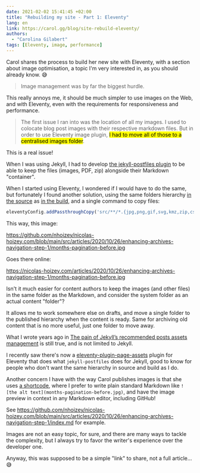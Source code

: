 ```yaml
---
date: 2021-02-02 15:41:45 +02:00
title: "Rebuilding my site - Part 1: Eleventy"
lang: en
link: https://carol.gg/blog/site-rebuild-eleventy/
authors:
  - "Carolina Gilabert"
tags: [Eleventy, image, performance]
---
```


Carol shares the process to build her new site with Eleventy, with a section about image optimisation, a topic I'm very interested in, as you should already know. 😅

> Image management was by far the biggest hurdle.

This really annoys me, it should be much simpler to use images on the Web, and with Eleventy, even with the requirements for responsiveness and performance.

> The first issue I ran into was the location of all my images. I used to colocate blog post images with their respective markdown files. But in order to use Eleventy image plugin, <mark>I had to move all of those to a centralised images folder</mark>.

This is a real issue!

When I was using Jekyll, I had to develop [the jekyll-postfiles plugin](https://nhoizey.github.io/jekyll-postfiles/) to be able to keep the files (images, PDF, zip) alongside their Markdown "container".

When I started using Eleventy, I wondered if I would have to do the same, but fortunately I found another solution, using the same folders hierarchy [in the source](https://github.com/nhoizey/nicolas-hoizey.com/tree/main/src/articles/2020/10/26/enhancing-archives-navigation-step-1) as [in the build](https://nicolas-hoizey.com/articles/2020/10/26/enhancing-archives-navigation-step-1/), and a single command to copy files:

```javascript
eleventyConfig.addPassthroughCopy('src/**/*.{jpg,png,gif,svg,kmz,zip,css}');
```

This way, this image:

<https://github.com/nhoizey/nicolas-hoizey.com/blob/main/src/articles/2020/10/26/enhancing-archives-navigation-step-1/months-pagination-before.jpg>

Goes there online:

<https://nicolas-hoizey.com/articles/2020/10/26/enhancing-archives-navigation-step-1/months-pagination-before.jpg>

Isn't it much easier for content authors to keep the images (and other files) in the same folder as the Markdown, and consider the system folder as an actual content "folder"?

It allows me to work somewhere else on drafts, and move a single folder to the published hierarchy when the content is ready. Same for archiving old content that is no more useful, just one folder to move away.

What I wrote years ago in [The pain of Jekyll’s recommended posts assets management](https://nhoizey.github.io/jekyll-postfiles/#the-pain-of-jekylls-recommended-posts-assets-management) is still true, and is not limited to Jekyll.

I recently saw there's now a [eleventy-plugin-page-assets](https://github.com/victornpb/eleventy-plugin-page-assets/) plugin for Eleventy that does what `jekyll-postfiles` does for Jekyll, good to know for people who don't want the same hierarchy in source and build as I do.

Another concern I have with the way Carol publishes images is that she uses [a shortcode](https://github.com/carolgilabert/carols-blog/blob/master/src/utils/image-shortcode.js), where I prefer to write plain standard Markdown like `![the alt text](months-pagination-before.jpg)`, and have the image preview in context in any Markdown editor, including GitHub!

See <https://github.com/nhoizey/nicolas-hoizey.com/blob/main/src/articles/2020/10/26/enhancing-archives-navigation-step-1/index.md> for example.

Images are not an easy topic, for sure, and there are many ways to tackle the complexity, but I always try to favor the writer's experience over the developer one.

Anyway, this was supposed to be a simple "link" to share, not a full article… 😅
